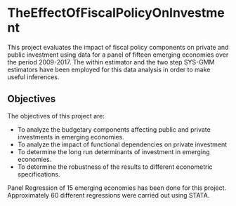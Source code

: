 # TheEffectOfFiscalPolicyOnInvestment
This project evaluates the impact of fiscal policy components on private and public investment using data for a panel of fifteen emerging economies over the period 2009-2017. The within estimator and the two step SYS-GMM estimators have been employed for this data analysis in order to make useful inferences.

## Objectives

The objectives of this project are:


- To analyze the budgetary components affecting public and private investments in emerging economies.
-	To analyze the impact of functional dependencies on private investment
-	To determine the long run determinants of investment in emerging economies.
-	To determine the robustness of the results to different econometric specifications. 

Panel Regression of 15 emerging economies has been done for this project. Approximately 60 different regressions were carried out using STATA.
